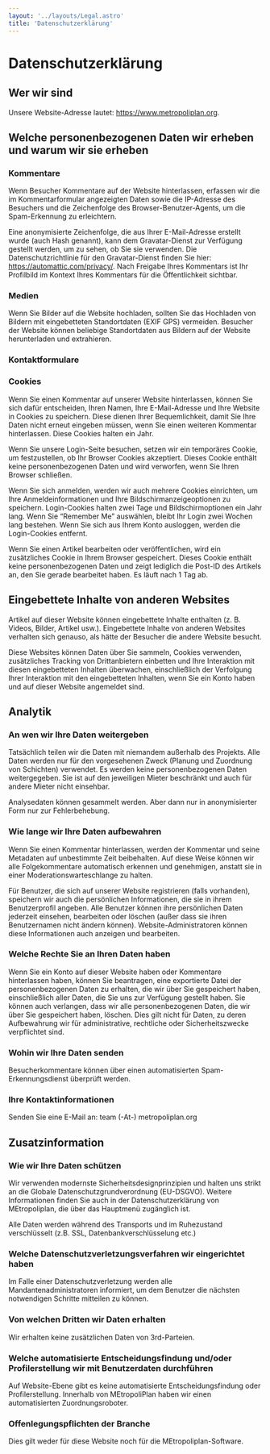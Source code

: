 ```yaml
---
layout: '../layouts/Legal.astro'
title: 'Datenschutzerklärung'
---
```


# Datenschutzerklärung

## Wer wir sind

Unsere Website-Adresse lautet: https://www.metropoliplan.org.

## Welche personenbezogenen Daten wir erheben und warum wir sie erheben

### Kommentare

Wenn Besucher Kommentare auf der Website hinterlassen, erfassen wir die im Kommentarformular angezeigten Daten sowie die IP-Adresse des Besuchers und die Zeichenfolge des Browser-Benutzer-Agents, um die Spam-Erkennung zu erleichtern.

Eine anonymisierte Zeichenfolge, die aus Ihrer E-Mail-Adresse erstellt wurde (auch Hash genannt), kann dem Gravatar-Dienst zur Verfügung gestellt werden, um zu sehen, ob Sie sie verwenden. Die Datenschutzrichtlinie für den Gravatar-Dienst finden Sie hier: <https://automattic.com/privacy/>. Nach Freigabe Ihres Kommentars ist Ihr Profilbild im Kontext Ihres Kommentars für die Öffentlichkeit sichtbar.

### Medien

Wenn Sie Bilder auf die Website hochladen, sollten Sie das Hochladen von Bildern mit eingebetteten Standortdaten (EXIF GPS) vermeiden. Besucher der Website können beliebige Standortdaten aus Bildern auf der Website herunterladen und extrahieren.

### Kontaktformulare

### Cookies

Wenn Sie einen Kommentar auf unserer Website hinterlassen, können Sie sich dafür entscheiden, Ihren Namen, Ihre E-Mail-Adresse und Ihre Website in Cookies zu speichern. Diese dienen Ihrer Bequemlichkeit, damit Sie Ihre Daten nicht erneut eingeben müssen, wenn Sie einen weiteren Kommentar hinterlassen. Diese Cookies halten ein Jahr.

Wenn Sie unsere Login-Seite besuchen, setzen wir ein temporäres Cookie, um festzustellen, ob Ihr Browser Cookies akzeptiert. Dieses Cookie enthält keine personenbezogenen Daten und wird verworfen, wenn Sie Ihren Browser schließen.

Wenn Sie sich anmelden, werden wir auch mehrere Cookies einrichten, um Ihre Anmeldeinformationen und Ihre Bildschirmanzeigeoptionen zu speichern. Login-Cookies halten zwei Tage und Bildschirmoptionen ein Jahr lang. Wenn Sie “Remember Me” auswählen, bleibt Ihr Login zwei Wochen lang bestehen. Wenn Sie sich aus Ihrem Konto ausloggen, werden die Login-Cookies entfernt.

Wenn Sie einen Artikel bearbeiten oder veröffentlichen, wird ein zusätzliches Cookie in Ihrem Browser gespeichert. Dieses Cookie enthält keine personenbezogenen Daten und zeigt lediglich die Post-ID des Artikels an, den Sie gerade bearbeitet haben. Es läuft nach 1 Tag ab.

## Eingebettete Inhalte von anderen Websites

Artikel auf dieser Website können eingebettete Inhalte enthalten (z. B. Videos, Bilder, Artikel usw.). Eingebettete Inhalte von anderen Websites verhalten sich genauso, als hätte der Besucher die andere Website besucht.

Diese Websites können Daten über Sie sammeln, Cookies verwenden, zusätzliches Tracking von Drittanbietern einbetten und Ihre Interaktion mit diesen eingebetteten Inhalten überwachen, einschließlich der Verfolgung Ihrer Interaktion mit den eingebetteten Inhalten, wenn Sie ein Konto haben und auf dieser Website angemeldet sind.

## Analytik

### An wen wir Ihre Daten weitergeben

Tatsächlich teilen wir die Daten mit niemandem außerhalb des Projekts. Alle Daten werden nur für den vorgesehenen Zweck (Planung und Zuordnung von Schichten) verwendet. Es werden keine personenbezogenen Daten weitergegeben. Sie ist auf den jeweiligen Mieter beschränkt und auch für andere Mieter nicht einsehbar.

Analysedaten können gesammelt werden. Aber dann nur in anonymisierter Form nur zur Fehlerbehebung.

### Wie lange wir Ihre Daten aufbewahren

Wenn Sie einen Kommentar hinterlassen, werden der Kommentar und seine Metadaten auf unbestimmte Zeit beibehalten. Auf diese Weise können wir alle Folgekommentare automatisch erkennen und genehmigen, anstatt sie in einer Moderationswarteschlange zu halten.

Für Benutzer, die sich auf unserer Website registrieren (falls vorhanden), speichern wir auch die persönlichen Informationen, die sie in ihrem Benutzerprofil angeben. Alle Benutzer können ihre persönlichen Daten jederzeit einsehen, bearbeiten oder löschen (außer dass sie ihren Benutzernamen nicht ändern können). Website-Administratoren können diese Informationen auch anzeigen und bearbeiten.

### Welche Rechte Sie an Ihren Daten haben

Wenn Sie ein Konto auf dieser Website haben oder Kommentare hinterlassen haben, können Sie beantragen, eine exportierte Datei der personenbezogenen Daten zu erhalten, die wir über Sie gespeichert haben, einschließlich aller Daten, die Sie uns zur Verfügung gestellt haben. Sie können auch verlangen, dass wir alle personenbezogenen Daten, die wir über Sie gespeichert haben, löschen. Dies gilt nicht für Daten, zu deren Aufbewahrung wir für administrative, rechtliche oder Sicherheitszwecke verpflichtet sind.

### Wohin wir Ihre Daten senden

Besucherkommentare können über einen automatisierten Spam-Erkennungsdienst überprüft werden.

### Ihre Kontaktinformationen

Senden Sie eine E-Mail an: team (-At-) metropoliplan.org

## Zusatzinformation

### Wie wir Ihre Daten schützen

Wir verwenden modernste Sicherheitsdesignprinzipien und halten uns strikt an die Globale Datenschutzgrundverordnung (EU-DSGVO). Weitere Informationen finden Sie auch in der Datenschutzerklärung von MEtropoliplan, die über das Hauptmenü zugänglich ist.

Alle Daten werden während des Transports und im Ruhezustand verschlüsselt (z.B. SSL, Datenbankverschlüsselung etc.)

### Welche Datenschutzverletzungsverfahren wir eingerichtet haben

Im Falle einer Datenschutzverletzung werden alle Mandantenadministratoren informiert, um dem Benutzer die nächsten notwendigen Schritte mitteilen zu können.

### Von welchen Dritten wir Daten erhalten

Wir erhalten keine zusätzlichen Daten von 3rd-Parteien.

### Welche automatisierte Entscheidungsfindung und/oder Profilerstellung wir mit Benutzerdaten durchführen

Auf Website-Ebene gibt es keine automatisierte Entscheidungsfindung oder Profilerstellung. Innerhalb von MEtropoliPlan haben wir einen automatisierten Zuordnungsroboter.

### Offenlegungspflichten der Branche

Dies gilt weder für diese Website noch für die MEtropoliplan-Software.
